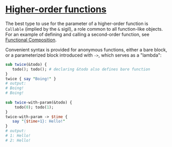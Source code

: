 [1]: https://rosettacode.org/wiki/Higher-order_functions

# [Higher-order functions][1]

The best type to use for the parameter of a higher-order function is `Callable` (implied by the `&` sigil), a role common to all function-like objects. For an example of defining and calling a second-order function, see [Functional Composition](https://rosettacode.org/wiki/Functional_Composition#Perl_6).



Convenient syntax is provided for anonymous functions,
either a bare block, or a parameterized block introduced with `->`, which serves as a "lambda":

```perl
sub twice(&todo) {
   todo(); todo(); # declaring &todo also defines bare function
}
twice { say "Boing!" }
# output:
# Boing!
# Boing!
 
sub twice-with-param(&todo) {
    todo(0); todo(1);
}
twice-with-param -> $time {
   say "{$time+1}: Hello!"
}
# output:
# 1: Hello!
# 2: Hello!
```
